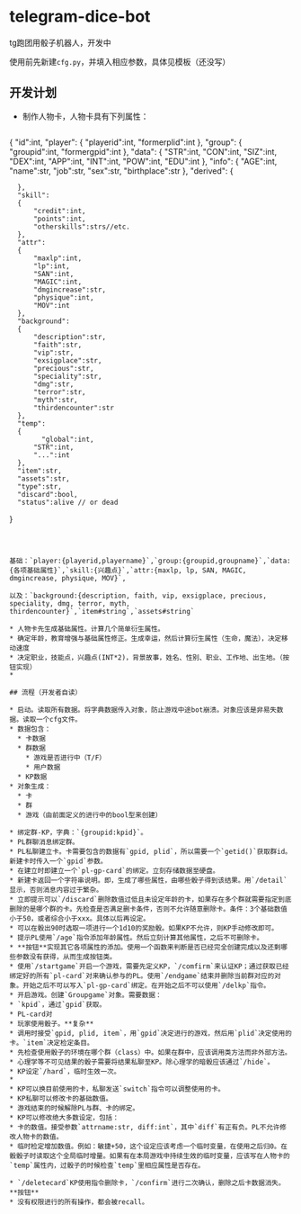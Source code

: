 # telegram-dice-bot
tg跑团用骰子机器人，开发中

使用前先新建`cfg.py`，并填入相应参数，具体见模板（还没写）

## 开发计划

* 制作人物卡，人物卡具有下列属性：

  ```json
{
      "id":int,
    "player":
      {
          "playerid":int,
          "formerplid":int
      },
      "group":
      {
          "groupid":int,
          "formergpid":int
      },
      "data":
      {
          "STR":int,
          "CON":int,
          "SIZ":int,
          "DEX":int,
          "APP":int,
          "INT":int,
          "POW":int,
          "EDU":int
      },
      "info":
      {
          "AGE":int,
          "name":str,
          "job":str,
          "sex":str,
          "birthplace":str
      },
      "derived":
      {
          
      },
      "skill":
      {
          "credit":int,
          "points":int,
          "otherskills":strs//etc.
      },
      "attr":
      {
          "maxlp":int,
          "lp":int,
          "SAN":int,
          "MAGIC":int,
          "dmgincrease":str,
          "physique":int,
          "MOV":int
      },
      "background":
      {
          "description":str,
          "faith":str,
          "vip":str,
          "exsigplace":str,
          "precious":str,
          "speciality":str,
          "dmg":str,
          "terror":str,
          "myth":str,
          "thirdencounter":str
      },
      "temp":
      {
        	"global":int,
          "STR":int,
          "...":int
      },
      "item":str,
      "assets":str,
      "type":str,
      "discard":bool,
      "status":alive // or dead
  }
  ```
  
  
  
  基础：`player:{playerid,playername}`,`group:{groupid,groupname}`,`data:{各项基础属性}`,`skill:{兴趣点}`,`attr:{maxlp, lp, SAN, MAGIC, dmgincrease, physique, MOV}`,
  
  以及：`background:{description, faith, vip, exsigplace, precious, speciality, dmg, terror, myth, thirdencounter}`,`item#string`,`assets#string`
  
  * 人物卡先生成基础属性。计算几个简单衍生属性。
  * 确定年龄，教育增强与基础属性修正。生成幸运，然后计算衍生属性（生命，魔法），决定移动速度
  * 决定职业，技能点，兴趣点(INT*2)，背景故事，姓名、性别、职业、工作地、出生地。（按钮实现）
  * 

## 流程（开发者自读）

* 启动。读取所有数据。将字典数据传入对象，防止游戏中途bot崩溃。对象应该是非易失数据。读取一个cfg文件。
  * 数据包含：
    * 卡数据
    * 群数据
      * 游戏是否进行中（T/F）
      * 用户数据
    * KP数据
  * 对象生成：
    * 卡
    * 群
    * 游戏（由前面定义的进行中的bool型来创建）

* 绑定群-KP，字典：`{groupid:kpid}`。
* PL群聊消息绑定群。
* PL私聊建立卡。卡需要包含的数据有`gpid, plid`，所以需要一个`getid()`获取群id。新建卡时传入一个`gpid`参数。
  * 在建立时即建立一个`pl-gp-card`的绑定。立刻存储数据至硬盘。
  * 新建卡返回一个字符串说明。即，生成了哪些属性，由哪些骰子得到该结果。用`/detail`显示，否则消息内容过于繁杂。
  * 立即提示可以`/discard`删除数值过低且未设定年龄的卡，如果存在多个群就需要指定到底删除的是哪个群的卡。先检查是否满足删卡条件，否则不允许随意删除卡。条件：3个基础数值小于50，或者综合小于xxx。具体以后再设定。
  * 可以在骰出90时选取一项进行一个1d10的奖励骰。如果KP不允许，则KP手动修改即可。
  * 提示PL使用`/age`指令添加年龄属性。然后立刻计算其他属性，之后不可删除卡。
  * **按钮**实现其它各项属性的添加。使用一个函数来判断是否已经完全创建完成以及还剩哪些参数没有获得，从而生成按钮类。
* 使用`/startgame`开启一个游戏，需要先定义KP，`/comfirm`来认证KP；通过获取已经绑定好的所有`pl-card`对来确认参与的PL。使用`/endgame`结束并删除当前群对应的对象。开始之后不可以写入`pl-gp-card`绑定。在开始之后不可以使用`/delkp`指令。
* 开启游戏。创建`Groupgame`对象。需要数据：
  * `kpid`，通过`gpid`获取。
  * PL-card对
* 玩家使用骰子。**复杂**
  * 调用时接受`gpid, plid, item`，用`gpid`决定进行的游戏，然后用`plid`决定使用的卡。`item`决定检定条目。
  * 先检查使用骰子的环境在哪个群（class）中。如果在群中，应该调用类方法而非外部方法。
  * 心理学等不可见结果的骰子需要将结果私聊至KP。除心理学的暗骰应该通过`/hide`。
  * KP设定`/hard`，临时生效一次。
  * 
* KP可以换目前使用的卡，私聊发送`switch`指令可以调整使用的卡。
* KP私聊可以修改卡的基础数值。
* 游戏结束的时候解除PL与群、卡的绑定。
* KP可以修改绝大多数设定，包括：
  * 卡的数值。接受参数`attrname:str, diff:int`，其中`diff`有正有负。PL不允许修改人物卡的数值。
  * 临时检定增加数值。例如：敏捷+50，这个设定应该考虑一个临时变量，在使用之后归0。在骰骰子时读取这个全局临时增量。如果有在本局游戏中持续生效的临时变量，应该写在人物卡的`temp`属性内，过骰子的时候检查`temp`里相应属性是否存在。

* `/deletecard`KP使用指令删除卡，`/confirm`进行二次确认，删除之后卡数据消失。**按钮**
* 没有权限进行的所有操作，都会被recall。